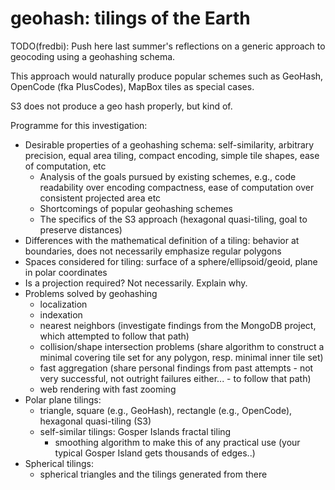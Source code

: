 # geohash: tilings of the Earth

TODO(fredbi): Push here last summer's reflections on a generic approach to geocoding using a geohashing schema.

This approach would naturally produce popular schemes such as GeoHash, OpenCode (fka PlusCodes), MapBox tiles as special cases.

S3 does not produce a geo hash properly, but kind of.

Programme for this investigation:

* Desirable properties of a geohashing schema: self-similarity, arbitrary precision, equal area tiling, compact encoding, simple tile shapes, ease of computation, etc
  * Analysis of the goals pursued by existing schemes, e.g., code readability over encoding compactness, ease of computation over consistent projected area etc
  * Shortcomings of popular geohashing schemes
  * The specifics of the S3 approach (hexagonal quasi-tiling, goal to preserve distances)
* Differences with the mathematical definition of a tiling: behavior at boundaries, does not necessarily emphasize regular polygons
* Spaces considered for tiling: surface of a sphere/ellipsoid/geoid, plane in polar coordinates
* Is a projection required? Not necessarily. Explain why.
* Problems solved by geohashing
  * localization
  * indexation
  * nearest neighbors (investigate findings from the MongoDB project, which attempted to follow that path)
  * collision/shape intersection problems (share algorithm to construct a minimal covering tile set for any polygon, resp. minimal inner tile set)
  * fast aggregation (share personal findings from past attempts - not very successful, not outright failures either... - to follow that path)
  * web rendering with fast zooming
* Polar plane tilings:
  * triangle, square (e.g., GeoHash), rectangle (e.g., OpenCode), hexagonal quasi-tiling (S3)
  * self-similar tilings: Gosper Islands fractal tiling
    * smoothing algorithm to make this of any practical use (your typical Gosper Island gets thousands of edges..)
* Spherical tilings:
  * spherical triangles and the tilings generated from there
